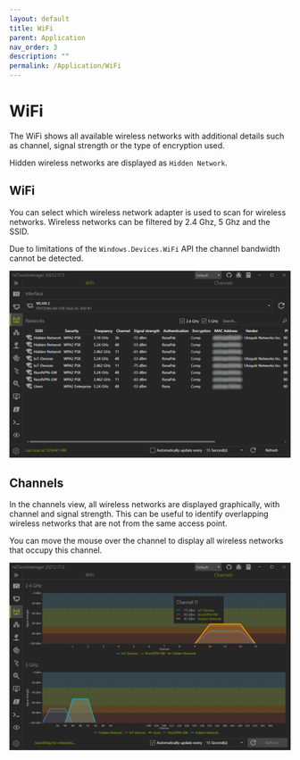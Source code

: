 ```yaml
---
layout: default
title: WiFi
parent: Application
nav_order: 3
description: ""
permalink: /Application/WiFi
---
```


# WiFi
The WiFi shows all available wireless networks with additional details such as channel, signal strength or the type of encryption used.

Hidden wireless networks are displayed as `Hidden Network`. 

## WiFi

You can select which wireless network adapter is used to scan for wireless networks. Wireless networks can be filtered by 2.4 Ghz, 5 Ghz and the SSID.

Due to limitations of the `Windows.Devices.WiFi` API the channel bandwidth cannot be detected.

![WiFi](03_WiFi.png)

## Channels

In the channels view, all wireless networks are displayed graphically, with channel and signal strength. This can be useful to identify overlapping wireless networks that are not from the same access point.

You can move the mouse over the channel to display all wireless networks that occupy this channel.

![WiFi_Channel](03_WiFi_Channel.png)